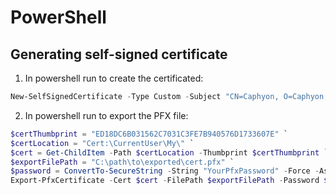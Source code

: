 # PowerShell

## Generating self-signed certificate

1. In powershell run to create the certificated:
```powershell
New-SelfSignedCertificate -Type Custom -Subject "CN=Caphyon, O=Caphyon, C=US" -KeyUsage DigitalSignature -FriendlyName "My Friendly Cert Name" -CertStoreLocation "Cert:\CurrentUser\My" -TextExtension @("2.5.29.37={text}1.3.6.1.5.5.7.3.3", "2.5.29.19={text}")

```
2. In powershell run to export the PFX file: 
```powershell
$certThumbprint = "ED18DC6B031562C7031C3FE7B940576D1733607E" `
$certLocation = "Cert:\CurrentUser\My\" `
$cert = Get-ChildItem -Path $certLocation -Thumbprint $certThumbprint `
$exportFilePath = "C:\path\to\exported\cert.pfx" `
$password = ConvertTo-SecureString -String "YourPfxPassword" -Force -AsPlainText `
Export-PfxCertificate -Cert $cert -FilePath $exportFilePath -Password $password `

```
